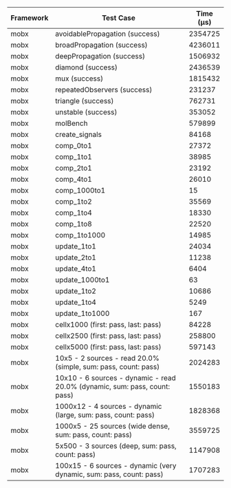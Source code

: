 | Framework | Test Case | Time (μs) |
| --- | --- | --- |
| mobx | avoidablePropagation (success) | 2354725 |
| mobx | broadPropagation (success) | 4236011 |
| mobx | deepPropagation (success) | 1506932 |
| mobx | diamond (success) | 2436539 |
| mobx | mux (success) | 1815432 |
| mobx | repeatedObservers (success) | 231237 |
| mobx | triangle (success) | 762731 |
| mobx | unstable (success) | 353052 |
| mobx | molBench | 579899 |
| mobx | create_signals | 84168 |
| mobx | comp_0to1 | 27372 |
| mobx | comp_1to1 | 38985 |
| mobx | comp_2to1 | 23192 |
| mobx | comp_4to1 | 26010 |
| mobx | comp_1000to1 | 15 |
| mobx | comp_1to2 | 35569 |
| mobx | comp_1to4 | 18330 |
| mobx | comp_1to8 | 22520 |
| mobx | comp_1to1000 | 14985 |
| mobx | update_1to1 | 24034 |
| mobx | update_2to1 | 11238 |
| mobx | update_4to1 | 6404 |
| mobx | update_1000to1 | 63 |
| mobx | update_1to2 | 10686 |
| mobx | update_1to4 | 5249 |
| mobx | update_1to1000 | 167 |
| mobx | cellx1000 (first: pass, last: pass) | 84228 |
| mobx | cellx2500 (first: pass, last: pass) | 258800 |
| mobx | cellx5000 (first: pass, last: pass) | 597143 |
| mobx | 10x5 - 2 sources - read 20.0% (simple, sum: pass, count: pass) | 2024283 |
| mobx | 10x10 - 6 sources - dynamic - read 20.0% (dynamic, sum: pass, count: pass) | 1550183 |
| mobx | 1000x12 - 4 sources - dynamic (large, sum: pass, count: pass) | 1828368 |
| mobx | 1000x5 - 25 sources (wide dense, sum: pass, count: pass) | 3559725 |
| mobx | 5x500 - 3 sources (deep, sum: pass, count: pass) | 1147908 |
| mobx | 100x15 - 6 sources - dynamic (very dynamic, sum: pass, count: pass) | 1707283 |
